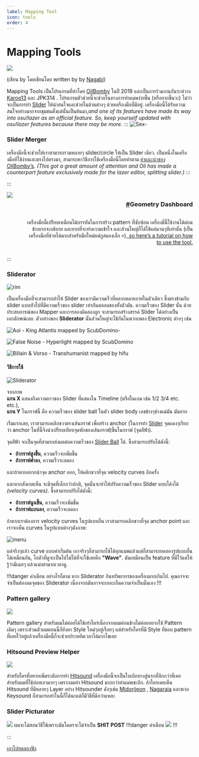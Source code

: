 ```yaml
---
label: Mapping Tool
icon: tools
order: 4
---
```


# Mapping Tools
![](https://media.discordapp.net/attachments/1061635824665514004/1064423181781303346/image.png?width=1241&height=701)

(เชียน by โดยเขียนโดย written by by [Nagabi](https://osu.ppy.sh/users/10352099))

Mapping Tools เป็นโปรแกรมที่ทำโดย [OilBomby](https://osu.ppy.sh/users/6573093) ในปี 2019 และเป็นการร่วมงานกันระห่วาง [Karoo13](https://osu.ppy.sh/users/1882522) และ JPK314 . โปรแกรมตัวช่วยนี้จะช่วยในทางการทำแมพง่ายขื้น (หรือยากขึ้นวะ) ไม่ว่าจะเป็นการทำ [Slider](/basics/sliders.md) ให้น่าสนใจและช่วยในด้านต่างๆ ด้วยเครืองมือที่มีอยู่. เครื่องมือนี้ได้รับความสนใจอย่างมากจากชุมชนตั้งแต่นั้นเป็นต้นมา,_and one of its features have made its way into osu!lazer as an official feature. So, keep yourself updated with osu!lazer features because there may be more._
:::
![](https://media.discordapp.net/attachments/1062728370149916742/1063809891325710366/image.png?width=500&height=500 'Sex')-

### Slider Merger

เครื่องมือนี้จะช่วยให้เราสามารถรวมหลายๆ slider/circle ให้เป็น Slider เดียว. เป็นหนึ่งในเครืองมือทีใช้ง่ายและตรงไปตรงมา, สามารถหาวิธีการใช้เครืองมือนี้โดยทำตาม [คำแนะนำของ OliBomby’s](https://www.youtube.com/watch?v=zK6ozJK0lc4). _(This got a great amount of attention and Oli has made a counterpart feature exclusively made for the lazer editor, splitting slider.)_
:::

:::

<div align="right" style="display:flex; width:100%;">
<img src="https://media.discordapp.net/attachments/1062728370149916742/1063816394636017674/image.png?width=500&height=500" style="margin-right:2rem;">
<div>

<div id="geometry-dashboard" style="display:flex; justify-content:end; padding-left:2rem;"><h3><a href="#geometry-dashboard" aria-disabled="false" class="header-anchor-trigger">#</a><span>Geometry Dashboard</span></h3></div>

เครืองมือนี้เปรียบเหมือนไม้บรรทัดในการสร้าง pattern ที่ซับซ้อน เครื่องมี่นี้ใช้งานได้ค่อนข้างยากจะอธิบาย และยากที่จะทำความเข้าใจ และส่วนใหญ่ก็ได้ใช้แค่นานๆทีเท่านั้น (เป็นเครื่องมือที่ช่วยได้มากสำหรับมือใหม่แต่กูสมองเล็ก :skull:),<a href="https://youtu.be/BgKMavhSz8k"> so here’s a tutorial on how to use the tool.</a></div></div>


:::
### Sliderator
![](https://media.discordapp.net/attachments/1062728370149916742/1064205618690412674/image.png?width=1130&height=701 "rim")

เป็นเครื่องมือที่จะสามารถทำให้ Slider ของเรามีความเร็วที่หลากหลายภายในตัวเดียว ซึ้งตรงข้ามกับ slider แบบทัวไปที่มีความเร็วของ slider เท่ากันตลอดของทั้งตัวมัน. ความเร็วของ Slider นั้น ด้วยประสบการณ์ของ Mapper และการลองผิดลองถูก จะสามารถสร้างสรรค์ Slider ได้อย่างเป็น เอกลักษณ์เลย.
ตัวอย่างของ **Sliderator** นั้นส่วนใหญ่จะใช้กันในพวกเพลง Electronic ต่างๆ เช่น

![Aoi - King Atlantis mapped by ScubDomino](https://media.discordapp.net/attachments/1062728370149916742/1064213847570923550/image.png?width=300&height=300 "Sliderrator1")-

![False Noise - Hyperlight mapped by ScubDomino](https://media.discordapp.net/attachments/1062728370149916742/1064217283163078687/image.png?width=350&height=400)



![Billain & Vorso - Transhumanist mapped by hifu](https://media.discordapp.net/attachments/1062728370149916742/1064216243223134288/image.png?width=600&height=300 "Sliderrator3")

#### วิธีการใช้
![Sliderator](https://media.discordapp.net/attachments/1062728370149916742/1064576805236904117/image.png?width=700&height=600)

จากภาพ  
 **แกน X** แสดงถึงความยาวของ Slider ที่แสดงใน Timeline (หรือในเกม เช่น 1/2 3/4 etc. etc.),  
 **แกน Y** ในกราฟนี้ คือ ความเร็วของ slider ball ในตัว slider body เลขข้างๆช่างแม่มัน มันยาก


เริ่มแรกเลย, เราสามารถคลิกขวาตรงเส้นกราฟ เพื่อสร้าง anchor (ในการทำ [Slider](/basics/sliders.md) จุดแดงๆเรียกว่า anchor ในที่นี้จึงนำเปรียบเทียบจุดหักของเส้นกราฟ)ขึ้นในกราฟ (จุดสีฟ้า).

จุดสีฟ้า จะเป็นจุดที่สามรถส่งผลต่อความเร็วของ [Slider Ball]() ได้. ซึ้งสามารถปรับได้ดังนี้:  
- **ถ้ากราฟสูงขึ้น**, ความเร็วจะเพิ่มขึ้น
- **ถ้ากราฟต่ำลง**, ความเร็วจะลดลง

และถ้าหากอยากนำจุด anchor ออก, ให้คลิกขวาที่จุด velocity curves อีกครั้ง  

และหากสังเกตเห็น จะมีจุดที่เล็กกว่าปกติ, จุดนั้นจะทำให้ปรับความเร็วของ Slider แบบโค้งได้ *(velocity curves)*. ซึ้งสามารถปรับได้ดังนี้:   
- **ถ้ากราฟนูนขึ้น**, ความเร็วจะเพิ่มขึ้น
- **ถ้ากราฟแบนลง**, ความเร็วจะลดลง  

 ถ้าหากเราต้องการ velocity curves ในรูปแบบอื่น เราสามารถคลิกขวาที่จุด anchor point และเราจะเห็น curves ในรูปแบบต่างๆดังภาพ:  


  ![](https://media.discordapp.net/attachments/1062728370149916742/1064591197273862294/image.png?width=300&height=500 "menu")

  แต่จริงๆแล้ว curve แบบค่าเริ่มต้น เอาจริงๆก็สามารถใช้ได้ทุกแมพแล้วแต่ก็สามารถทดลองรูปแบบอื่นได้เหมือนกัน, ไอตัวที่ดูจะเป็นไปไม่ได้ที่จะใช้เลยคือ **"Wave"**. มันเหมือนเป็น feature ที่มีใว้แค่ให้รู้ว่ามีเฉยๆ แล้วแม่งฮามากเวลาดู. 

  !!!danger คำเตือน
   อย่างไรก็ตาม หาก Sliderator กินทรัพยากรของเครื่องมากเกินไป. คุณอาจจะจำเป็นต้องลดจุดของ Sliderator เนื่องจากมันอาจจะเยอะเกืนความจำเป็นนั้นเอง
  !!!

  ### Pattern gallery
  ![](https://media.discordapp.net/attachments/1062728370149916742/1081220428627988661/image.png?width=1211&height=547)

  Pattern gallery สำหรับผมไม่ค่อยได้ใช้เท่าไหร่เนื่องจากผมค่อนข้างไม่ค่อยอยากใช้ Pattern เดิมๆ เพราะส่วนตัวผมตอนนี้ก็ยังหา Style ใหม่ๆอยู่เรี่อยๆ แต่สำหรับใครที่มี Style ที่ชอบ pattern ที่เคยใว้อยู่แล้วเครื่องมือนี้ก็จะช่วยประหยัดเวลาได้มากโขเลย

  ### Hitsound Preview Helper
  ![](https://media.discordapp.net/attachments/1062728370149916742/1081223123522826321/image.png?width=913&height=701)

  สำหรับใครที่อยากเพิ่มระดับการทำ [Hitsound](/hitsound/hitsound-basic.md) เครื่องมือนี้จะเป็นใบเบิกทางสู่นรกที่ลึกกว่าที่เคย สำหรับผมที่ใช้บ่อยเอามากๆ เพราะผมทำ Hitsound มากกว่าทำแมพซะอีก. ถ้าใครเคยเห็น Hitsound ที่มีหลายๆ Layer อย่าง Hitsounder ดังๆเช่น [Midorijeon](https://osu.ppy.sh/users/10969875) , [Nagaraia](https://osu.ppy.sh/users/13673790) และพวก Keysound ก็สามารถทำในนี้ก็ได้นะแต่ก็มีวิธีที่ดีกว่าแหละ 

  ### Slider Picturator
  ![](https://media.discordapp.net/attachments/1062728370149916742/1081235565439090769/image.png?width=1246&height=701)
  ผมจะไม่สอนวิธีใช้เพราะมันโคตรจะไม่จำเป็น
  **SHIT POST**
  !!!danger คำเตือน
  ![](https://media.discordapp.net/attachments/1062728370149916742/1081236481458315384/they-found-my-bokita-folder-v0-li6cfw98r7ka1.png?width=597&height=701)
  !!!
  
  












:::


[เอาไปทดลองฟัง](https://prophet-launchpad.netlify.app/)